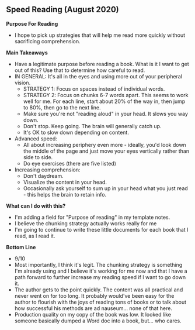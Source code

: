 ## Speed Reading (August 2020)

**Purpose For Reading**
- I hope to pick up strategies that will help me read more quickly without sacrificing comprehension.

**Main Takeaways**
- Have a legitimate purpose before reading a book. What is it I want to get out of this? Use that to determine how careful to read.
- IN GENERAL: It's all in the eyes and using more out of your peripheral vision.
	- STRATEGY 1: Focus on spaces instead of individual words.
	- STRATEGY 2: Focus on chunks 6-7 words apart. This seems to work well for me. For each line, start about 20% of the way in, then jump to 80%, then go to the next line.
	- Make sure you're not "reading aloud" in your head. It slows you way down.
	- Don't stop. Keep going. The brain will generally catch up.
	- It's OK to slow down depending on content.
- Advanced speed:
	- All about increasing periphery even more - ideally, you'd look down the middle of the page and just move your eyes vertically rather than side to side. 
	- Do eye exercises (there are five listed)
- Increasing comprehension:
	- Don't daydream.
	- Visualize the content in your head.
	- Occasionally ask yourself to sum up in your head what you just read - this helps the brain to retain info.


**What can I do with this?**
- I'm adding a field for "Purpose of reading" in my template notes.
- I believe the chunking strategy actually works really for me
- I'm going to continue to write these little documents for each book that I read, as I read it.

**Bottom Line**
- 9/10
- Most importantly, I think it's legit. The chunking strategy is something I'm already using and I believe it's working for me now and that I have a path forward to further increase my reading speed if I want to go down it.
- The author gets to the point quickly. The content was all practical and never went on for too long. It probably would've been easy for the author to flourish with the joys of reading tons of books or to talk about how successful his methods are ad nauseum... none of that here.
- Production quality on my copy of the book was low. It looked like someone basically dumped a Word doc into a book, but... who cares.
<!--stackedit_data:
eyJoaXN0b3J5IjpbMTAyNjMxNjk2Nl19
-->